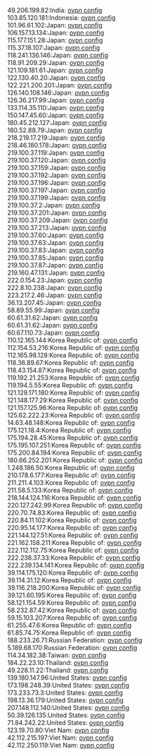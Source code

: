 49.206.199.82:India: [ovpn config](vpn/49_206_199_82.ovpn)  
103.85.120.181:Indonesia: [ovpn config](vpn/103_85_120_181.ovpn)  
101.96.61.102:Japan: [ovpn config](vpn/101_96_61_102.ovpn)  
106.157.13.134:Japan: [ovpn config](vpn/106_157_13_134.ovpn)  
115.177.151.28:Japan: [ovpn config](vpn/115_177_151_28.ovpn)  
115.37.18.107:Japan: [ovpn config](vpn/115_37_18_107.ovpn)  
118.241.136.146:Japan: [ovpn config](vpn/118_241_136_146.ovpn)  
118.91.209.29:Japan: [ovpn config](vpn/118_91_209_29.ovpn)  
121.109.181.61:Japan: [ovpn config](vpn/121_109_181_61.ovpn)  
122.130.40.20:Japan: [ovpn config](vpn/122_130_40_20.ovpn)  
122.221.200.201:Japan: [ovpn config](vpn/122_221_200_201.ovpn)  
126.140.108.146:Japan: [ovpn config](vpn/126_140_108_146.ovpn)  
126.36.217.99:Japan: [ovpn config](vpn/126_36_217_99.ovpn)  
133.114.35.110:Japan: [ovpn config](vpn/133_114_35_110.ovpn)  
150.147.45.60:Japan: [ovpn config](vpn/150_147_45_60.ovpn)  
180.45.212.127:Japan: [ovpn config](vpn/180_45_212_127.ovpn)  
180.52.88.79:Japan: [ovpn config](vpn/180_52_88_79.ovpn)  
218.219.17.219:Japan: [ovpn config](vpn/218_219_17_219.ovpn)  
218.46.180.178:Japan: [ovpn config](vpn/218_46_180_178.ovpn)  
219.100.37.119:Japan: [ovpn config](vpn/219_100_37_119.ovpn)  
219.100.37.120:Japan: [ovpn config](vpn/219_100_37_120.ovpn)  
219.100.37.159:Japan: [ovpn config](vpn/219_100_37_159.ovpn)  
219.100.37.192:Japan: [ovpn config](vpn/219_100_37_192.ovpn)  
219.100.37.196:Japan: [ovpn config](vpn/219_100_37_196.ovpn)  
219.100.37.197:Japan: [ovpn config](vpn/219_100_37_197.ovpn)  
219.100.37.199:Japan: [ovpn config](vpn/219_100_37_199.ovpn)  
219.100.37.2:Japan: [ovpn config](vpn/219_100_37_2.ovpn)  
219.100.37.201:Japan: [ovpn config](vpn/219_100_37_201.ovpn)  
219.100.37.209:Japan: [ovpn config](vpn/219_100_37_209.ovpn)  
219.100.37.213:Japan: [ovpn config](vpn/219_100_37_213.ovpn)  
219.100.37.60:Japan: [ovpn config](vpn/219_100_37_60.ovpn)  
219.100.37.63:Japan: [ovpn config](vpn/219_100_37_63.ovpn)  
219.100.37.83:Japan: [ovpn config](vpn/219_100_37_83.ovpn)  
219.100.37.85:Japan: [ovpn config](vpn/219_100_37_85.ovpn)  
219.100.37.87:Japan: [ovpn config](vpn/219_100_37_87.ovpn)  
219.160.47.131:Japan: [ovpn config](vpn/219_160_47_131.ovpn)  
222.0.154.23:Japan: [ovpn config](vpn/222_0_154_23.ovpn)  
222.8.10.238:Japan: [ovpn config](vpn/222_8_10_238.ovpn)  
223.217.2.46:Japan: [ovpn config](vpn/223_217_2_46.ovpn)  
36.13.207.45:Japan: [ovpn config](vpn/36_13_207_45.ovpn)  
58.89.55.99:Japan: [ovpn config](vpn/58_89_55_99.ovpn)  
60.61.31.62:Japan: [ovpn config](vpn/60_61_31_62.ovpn)  
60.61.31.62:Japan: [ovpn config](vpn/60_61_31_62.ovpn)  
60.67.110.73:Japan: [ovpn config](vpn/60_67_110_73.ovpn)  
110.12.165.144:Korea Republic of: [ovpn config](vpn/110_12_165_144.ovpn)  
112.154.53.216:Korea Republic of: [ovpn config](vpn/112_154_53_216.ovpn)  
112.165.98.128:Korea Republic of: [ovpn config](vpn/112_165_98_128.ovpn)  
118.36.89.67:Korea Republic of: [ovpn config](vpn/118_36_89_67.ovpn)  
118.43.154.87:Korea Republic of: [ovpn config](vpn/118_43_154_87.ovpn)  
119.192.21.253:Korea Republic of: [ovpn config](vpn/119_192_21_253.ovpn)  
119.194.5.55:Korea Republic of: [ovpn config](vpn/119_194_5_55.ovpn)  
121.129.171.180:Korea Republic of: [ovpn config](vpn/121_129_171_180.ovpn)  
121.148.177.29:Korea Republic of: [ovpn config](vpn/121_148_177_29.ovpn)  
121.157.125.96:Korea Republic of: [ovpn config](vpn/121_157_125_96.ovpn)  
125.62.222.23:Korea Republic of: [ovpn config](vpn/125_62_222_23.ovpn)  
14.63.48.148:Korea Republic of: [ovpn config](vpn/14_63_48_148.ovpn)  
175.121.18.4:Korea Republic of: [ovpn config](vpn/175_121_18_4.ovpn)  
175.194.28.45:Korea Republic of: [ovpn config](vpn/175_194_28_45.ovpn)  
175.195.107.251:Korea Republic of: [ovpn config](vpn/175_195_107_251.ovpn)  
175.200.84.194:Korea Republic of: [ovpn config](vpn/175_200_84_194.ovpn)  
180.66.252.201:Korea Republic of: [ovpn config](vpn/180_66_252_201.ovpn)  
1.248.186.50:Korea Republic of: [ovpn config](vpn/1_248_186_50.ovpn)  
210.178.6.177:Korea Republic of: [ovpn config](vpn/210_178_6_177.ovpn)  
211.211.4.103:Korea Republic of: [ovpn config](vpn/211_211_4_103.ovpn)  
211.58.5.133:Korea Republic of: [ovpn config](vpn/211_58_5_133.ovpn)  
218.144.124.116:Korea Republic of: [ovpn config](vpn/218_144_124_116.ovpn)  
220.127.242.99:Korea Republic of: [ovpn config](vpn/220_127_242_99.ovpn)  
220.70.74.83:Korea Republic of: [ovpn config](vpn/220_70_74_83.ovpn)  
220.84.11.102:Korea Republic of: [ovpn config](vpn/220_84_11_102.ovpn)  
220.95.14.177:Korea Republic of: [ovpn config](vpn/220_95_14_177.ovpn)  
221.144.127.51:Korea Republic of: [ovpn config](vpn/221_144_127_51.ovpn)  
221.162.158.211:Korea Republic of: [ovpn config](vpn/221_162_158_211.ovpn)  
222.112.112.75:Korea Republic of: [ovpn config](vpn/222_112_112_75.ovpn)  
222.238.37.33:Korea Republic of: [ovpn config](vpn/222_238_37_33.ovpn)  
222.239.134.141:Korea Republic of: [ovpn config](vpn/222_239_134_141.ovpn)  
39.114.175.120:Korea Republic of: [ovpn config](vpn/39_114_175_120.ovpn)  
39.114.31.12:Korea Republic of: [ovpn config](vpn/39_114_31_12.ovpn)  
39.116.218.200:Korea Republic of: [ovpn config](vpn/39_116_218_200.ovpn)  
39.121.60.195:Korea Republic of: [ovpn config](vpn/39_121_60_195.ovpn)  
58.121.154.59:Korea Republic of: [ovpn config](vpn/58_121_154_59.ovpn)  
58.232.87.42:Korea Republic of: [ovpn config](vpn/58_232_87_42.ovpn)  
59.15.103.207:Korea Republic of: [ovpn config](vpn/59_15_103_207.ovpn)  
61.255.47.6:Korea Republic of: [ovpn config](vpn/61_255_47_6.ovpn)  
61.85.74.75:Korea Republic of: [ovpn config](vpn/61_85_74_75.ovpn)  
188.233.26.71:Russian Federation: [ovpn config](vpn/188_233_26_71.ovpn)  
5.189.68.170:Russian Federation: [ovpn config](vpn/5_189_68_170.ovpn)  
114.34.182.38:Taiwan: [ovpn config](vpn/114_34_182_38.ovpn)  
184.22.23.10:Thailand: [ovpn config](vpn/184_22_23_10.ovpn)  
49.228.11.22:Thailand: [ovpn config](vpn/49_228_11_22.ovpn)  
139.180.147.96:United States: [ovpn config](vpn/139_180_147_96.ovpn)  
173.198.248.39:United States: [ovpn config](vpn/173_198_248_39.ovpn)  
173.233.73.3:United States: [ovpn config](vpn/173_233_73_3.ovpn)  
198.13.36.179:United States: [ovpn config](vpn/198_13_36_179.ovpn)  
207.148.112.140:United States: [ovpn config](vpn/207_148_112_140.ovpn)  
50.39.126.135:United States: [ovpn config](vpn/50_39_126_135.ovpn)  
71.84.242.22:United States: [ovpn config](vpn/71_84_242_22.ovpn)  
123.19.70.80:Viet Nam: [ovpn config](vpn/123_19_70_80.ovpn)  
42.112.215.197:Viet Nam: [ovpn config](vpn/42_112_215_197.ovpn)  
42.112.250.119:Viet Nam: [ovpn config](vpn/42_112_250_119.ovpn)  
